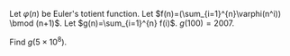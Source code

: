 Let $\varphi(n)$ be Euler's totient function.
Let $f(n)=(\sum_{i=1}^{n}\varphi(n^i)) \bmod (n+1)$.
Let $g(n)=\sum_{i=1}^{n} f(i)$.
$g(100)=2007$.


Find $g(5 \times 10^8)$.